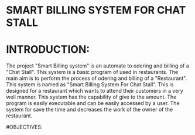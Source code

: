 # SMART BILLING SYSTEM FOR CHAT STALL
# INTRODUCTION:
The project "Smart Billing system" is an automate to odering and billing of a "Chat Stall". This system is a basic program of used in restaurants. The main aim is to perform the process of odering and billing of a "Restaurant". This system is named as "Smart Billing System For Chat Stall". This is designed for a restaurant which wants to attend their customers in a very well manner. This 
system has the capability of give to the amount. The program is easily executable and can be easily accessed by a user. The system for save the time and decreases the work of the owner of the restaurant.

#OBJECTIVES:
